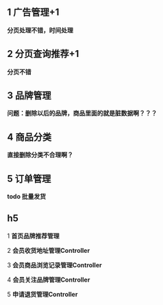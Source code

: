 ## 1 广告管理+1

**分页处理不错，时间处理**

## 2 分页查询推荐+1

**分页不错**

## 3 品牌管理

**问题：删除以后的品牌，商品里面的就是脏数据啊？？？**

## 4 商品分类

**直接删除分类不合理啊？**

## 5 订单管理

**todo 批量发货**

## h5


1 **首页品牌推荐管理**

2 **会员收货地址管理Controller**

3 **会员商品浏览记录管理Controller**

4 **会员关注品牌管理Controller**

5 **申请退货管理Controller**